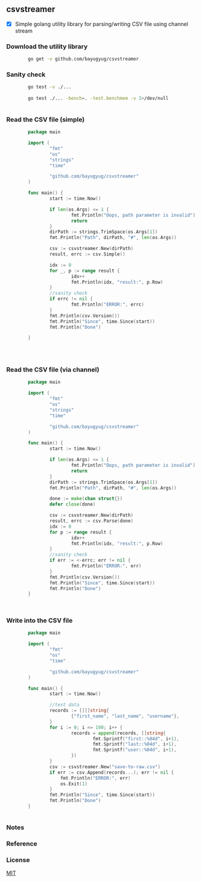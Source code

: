 ## csvstreamer

* [x] Simple golang utility library for parsing/writing CSV file using channel stream


### Download the utility library


```sh
		go get -v github.com/bayugyug/csvstreamer
```

### Sanity check


```sh	    
		go test -v ./...
		
		go test ./... -bench=. -test.benchmem -v 2>/dev/null
		 
```


### Read the CSV file (simple)

```go	    
		package main

		import (
				"fmt"
				"os"
				"strings"
				"time"

				"github.com/bayugyug/csvstreamer"
		)

		func main() {
				start := time.Now()

				if len(os.Args) <= 1 {
						fmt.Println("Oops, path parameter is invalid")
						return
				}
				dirPath := strings.TrimSpace(os.Args[1])
				fmt.Println("Path", dirPath, "#", len(os.Args))

				csv := csvstreamer.New(dirPath)
				result, errc := csv.Simple()

				idx := 0
				for _, p := range result {
						idx++
						fmt.Println(idx, "result:", p.Row)
				}
				//sanity check
				if errc != nil {
						fmt.Println("ERROR:", errc)
				}
				fmt.Println(csv.Version())
				fmt.Println("Since", time.Since(start))
				fmt.Println("Done")

		}


		 
```



### Read the CSV file (via channel)

```go	    
		package main

		import (
				"fmt"
				"os"
				"strings"
				"time"

				"github.com/bayugyug/csvstreamer"
		)

		func main() {
				start := time.Now()

				if len(os.Args) <= 1 {
						fmt.Println("Oops, path parameter is invalid")
						return
				}
				dirPath := strings.TrimSpace(os.Args[1])
				fmt.Println("Path", dirPath, "#", len(os.Args))

				done := make(chan struct{})
				defer close(done)

				csv := csvstreamer.New(dirPath)
				result, errc := csv.Parse(done)
				idx := 0
				for p := range result {
						idx++
						fmt.Println(idx, "result:", p.Row)
				}
				//sanity check
				if err := <-errc; err != nil {
						fmt.Println("ERROR:", err)
				}
				fmt.Println(csv.Version())
				fmt.Println("Since", time.Since(start))
				fmt.Println("Done")
		}

		 
```
	

### Write into the CSV file 

```go	    
		package main

		import (
				"fmt"
				"os"
				"time"

				"github.com/bayugyug/csvstreamer"
		)

		func main() {
				start := time.Now()

				//test data
				records := [][]string{
						{"first_name", "last_name", "username"},
				}
				for i := 0; i <= 100; i++ {
						records = append(records, []string{
								fmt.Sprintf("first::%04d", i+1),
								fmt.Sprintf("last::%04d", i+1),
								fmt.Sprintf("user::%04d", i+1),
						})
				}
				csv := csvstreamer.New("save-to-raw.csv")
				if err := csv.Append(records...); err != nil {
					fmt.Println("ERROR:", err)
					os.Exit(1)
				}
				fmt.Println("Since", time.Since(start))
				fmt.Println("Done")
		}
		 
```
### Notes

	

### Reference


### License

[MIT](https://bayugyug.mit-license.org/)

